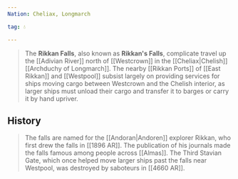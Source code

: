 ```yaml
---
Nation: Cheliax, Longmarch

tag: 💧

---
```


> The **Rikkan Falls**, also known as **Rikkan's Falls**, complicate travel up the [[Adivian River]] north of [[Westcrown]] in the [[Cheliax|Chelish]] [[Archduchy of Longmarch]]. The nearby [[Rikkan Ports]] of [[East Rikkan]] and [[Westpool]] subsist largely on providing services for ships moving cargo between Westcrown and the Chelish interior, as larger ships must unload their cargo and transfer it to barges or carry it by hand upriver.


## History

> The falls are named for the [[Andoran|Andoren]] explorer Rikkan, who first drew the falls in [[1896 AR]]. The publication of his journals made the falls famous among people across [[Almas]].
> The Third Stavian Gate, which once helped move larger ships past the falls near Westpool, was destroyed by saboteurs in [[4660 AR]].







